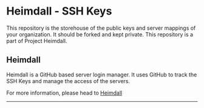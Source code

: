 # Heimdall - SSH Keys

This repository is the storehouse of the public keys and server mappings of your organization. It should be forked and kept private. This repository is a part of Project Heimdall.

## Heimdall

Heimdall is a GitHub based server login manager. It uses GitHub to track the SSH Keys and manage the access of the servers.

For more information, please head to [Heimdall](https://github.com/aitalshashank2/Heimdall-Master)

---
